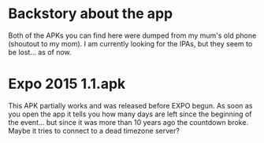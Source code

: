 # Backstory about the app
Both of the APKs you can find here were dumped from my mum's old phone (shoutout to my mom).
I am currently looking for the IPAs, but they seem to be lost... as of now.

# Expo 2015 1.1.apk
This APK partially works and was released before EXPO begun.
As soon as you open the app it tells you how many days are left since the beginning of the event... but since it was more than 10 years ago the countdown broke. Maybe it tries to connect to a dead timezone server?